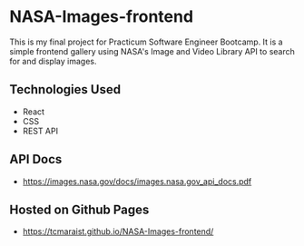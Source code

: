 # NASA-Images-frontend

This is my final project for Practicum Software Engineer Bootcamp. It is a simple frontend gallery using NASA's Image and Video Library API to search for and display images.

## Technologies Used

- React
- CSS
- REST API

## API Docs

- https://images.nasa.gov/docs/images.nasa.gov_api_docs.pdf

## Hosted on Github Pages

- https://tcmaraist.github.io/NASA-Images-frontend/
